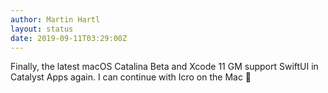 ```yaml
---
author: Martin Hartl
layout: status
date: 2019-09-11T03:29:00Z
---
```

Finally, the latest macOS Catalina Beta and Xcode 11 GM support SwiftUI in Catalyst Apps again. I can continue with Icro on the Mac 🙌